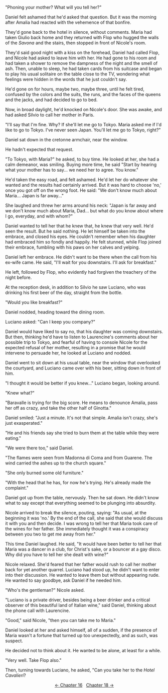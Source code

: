 <!-- Pages 127-130 -->
"Phoning your mother? What will you tell her?"

Daniel felt ashamed that he'd asked that question. But it was the morning after Amalia had reacted with the vehemence of that bonfire.

They'd gone back to the hotel in silence, without comments. Maria had taken Giulio back home and they returned with Flop who hugged the walls of the *Savona* and the stairs, then stopped in front of Nicole's room.

They'd said good night with a kiss on the forehead, Daniel had called Flop, and Nicole had asked to leave him with her. He had gone to his room and had taken a shower to remove the dampness of the night and the smell of ash. Then, unable to sleep, he had taken cards from his suitcase and began to play his usual solitaire on the table close to the TV, wondering what feelings were hidden in the words that he just couldn't say. 

He'd gone on for hours, maybe two, maybe three, until he felt tired, confused by the colors and the suits, the runs, and the faces of the queens and the jacks, and had decided to go to bed.

Now, in broad daylight, he'd knocked on Nicole's door. She was awake, and had asked Silvio to call her mother in Paris.

"I'll say that I'm fine. Why? If she'll let me go to Tokyo. Maria asked me if I'd like to go to Tokyo. I've never seen Japan. You'll let me go to Tokyo, right?"

Daniel sat down in the cretonne armchair, near the window.
<!-- Page 128 -->

He hadn't expected that request.

"To Tokyo, with Maria?" he asked, to buy time. He looked at her, she had a calm demeanor, was smiling. Buying more time, he said "Start by hearing what your mother has to say... we need her to agree. You know."

He'd taken the easy road, and felt ashamed. He'd let her do whatever she wanted and the results had certainly arrived. But it was hard to choose 'no,' once you got off on the wrong foot. He said: "We don't know much about Maria... Japan is far away..."

She laughed and threw her arms around his neck: "Japan is far away and we don't know much about Maria, Dad... but what do you know about where I go, everyday, and with whom?"

Daniel wanted to tell her that he knew that, he knew that very well. He'd seen the result. But he said nothing. He let himself be taken into the embrace, and closed his eyes. He couldn't remember when his daughter had embraced him so fondly and happily. He felt stunned, while Flop joined their embrace, fumbling with his paws on her calves and yelping.

Daniel left her embrace. He didn't want to be there when the call from his ex-wife came. He said, "I'll wait for you downstairs. I'll ask for breakfast."

He left, followed by Flop, who evidently had forgiven the treachery of the night before.

At the reception desk, in addition to Silvio he saw Luciano, who was drinking his first beer of the day, straight from the bottle.

"Would you like breakfast?"

Daniel nodded, heading toward the dining room.

Luciano asked: "Can I keep you company?"

Daniel would have liked to say no, that his daughter was coming downstairs. But then, thinking he'd have to listen to Laurencine's comments about her possible trip to Tokyo, and fearful of having to console Nicole for the expected refusal of her mother, resulting in a promise that he would intervene to persuade her, he looked at Luciano and nodded.
<!-- Page 129 -->

Daniel went to sit down at his usual table, near the window that overlooked the courtyard, and Luciano came over with his beer, sitting down in front of him.

"I thought it would be better if you knew..." Luciano began, looking around.

"Knew what?"

"Baravalle is trying for the big score. He means to denounce Amalia, pass her off as crazy, and take the other half of Ginotta."

Daniel smiled: "Just a minute. It's not that simple. Amalia isn't crazy, she's just exasperated."

"He and his friends say she tried to burn them at the table while they were eating."

"We were there too," said Daniel.

"The flames were seen from Madonna di Coma and from Guarene. The wind carried the ashes up to the church square."

"She only burned some old furniture."

"With the head that he has, for now he's trying. He's already made the complaint."

Daniel got up from the table, nervously. Then he sat down. He didn't know what to say except that everything seemed to be plunging into absurdity.

Nicole arrived to break the silence, pouting, saying: "As usual, at the beginning it was 'no.' By the end of the call, she said that she would discuss it with you and then decide. I was wrong to tell her that Maria took care of the wines for her father. She immediately thought it was a conspiracy between you two to get me away from her."

This time Daniel laughed. He said, "It would have been better to tell her that Maria was a dancer in a club, for Christ's sake, or a bouncer at a gay disco. Why did you have to tell her she dealt with wine?"
<!-- Page 130 -->

Nicole relaxed. She'd feared that her father would rush to call her mother back for yet another quarrel. Luciano had stood up, he didn't want to enter into their discussion. He wanted to leave them but without appearing rude. He wanted to say goodbye, ask Daniel if he needed him.

"Who's the gentleman?" Nicole asked.

"Luciano is a private driver, besides being a beer drinker and a critical observer of this beautiful land of Italian wine," said Daniel, thinking about the phone call with Laurencine.

"Good," said Nicole, "then you can take me to Maria."

Daniel looked at her and asked himself, all of a sudden, if the presence of Maria wasn't a fortune that turned up too unexpectedly, and as such, was suspect. 

He decided not to think about it. He wanted to be alone, at least for a while.

"Very well. Take Flop also."

Then, turning towards Luciano, he asked, "Can you take her to the *Hotel Cavalieri*?

<div style="text-align: center">
<a href="http://ofvioletsandlicorice.tumblr.com/post/130908177659/of-violets-and-licorice-chapter-16">&larr;&nbsp;Chapter 16</a>&nbsp;&nbsp;
<a href="http://ofvioletsandlicorice.tumblr.com/post/130908218404/of-violets-and-licorice-chapter-18">Chapter 18&nbsp;&rarr;</a>

</div>
<script>
setupLocSave();
</script>

